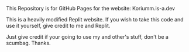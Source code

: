 This Repository is for GitHub Pages for the website: Koriumm.is-a.dev

This is a heavily modified Replit website. If you wish to take this code and use it yourself, give credit to me and Replit.

Just give credit if your going to use my and other's stuff, don't be a scumbag. Thanks.

